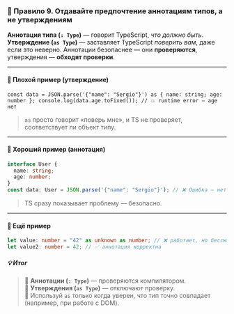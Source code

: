 ### 🧠 Правило 9. Отдавайте предпочтение аннотациям типов, а не утверждениям

**Аннотация типа (`: Type`)** — говорит TypeScript, _что должно быть_.  
**Утверждение (`as Type`)** — заставляет TypeScript _поверить вам_,
даже если это неверно.
Аннотации безопаснее — они **проверяются**, утверждения — **обходят проверки**.

---

#### 🔹 Плохой пример (утверждение)

`const data = JSON.parse('{"name": "Sergio"}') as { name: string; age: number };
console.log(data.age.toFixed()); // 💥 runtime error — age нет`

> `as` просто говорит «поверь мне», и TS не проверяет, соответствует ли объект типу.

---

#### 🔹 Хороший пример (аннотация)

```ts
interface User {
  name: string;
  age: number;
}
const data: User = JSON.parse('{"name": "Sergio"}'); // ❌ Ошибка — нет age
```

> TS сразу показывает проблему — безопасно.

---

#### 🔹 Ещё пример

```typescript
let value: number = "42" as unknown as number; // ❌ работает, но бессмысленно
let value2: number = 42; // ✅ аннотация корректна
```

##### 💡 Итог

> 🔸 **Аннотации (`: Type`)** — проверяются компилятором.  
> 🔸 **Утверждения (`as Type`)** — отключают проверку.  
> 🔸 Используй `as` только когда уверен, что тип точно совпадает
> (например, при работе с DOM).
